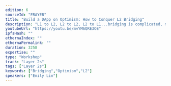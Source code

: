 ```yaml
---
edition: 6
sourceId: "FRAYEB"
title: "Build a DApp on Optimism: How to Conquer L2 Bridging"
description: "L1 to L2, L2 to L2, L2 to L1...bridging is complicated, messy, and difficult! In this workshop, we'll teach you how to easily build a DApp that leverages Truffle's L2 Bridge Box, which helps you quickly set up a DApp configured to handle all the complexities that come with L2 bridging."
youtubeUrl: "https://youtu.be/mvYM6QRE3OE"
ipfsHash: ""
ethernaIndex: ""
ethernaPermalink: ""
duration: 3258
expertise: ""
type: "Workshop"
track: "Layer 2s"
tags: ["Layer 2s"]
keywords: ["Bridging","Optimism","L2"]
speakers: ["Emily Lin"]
---
```

